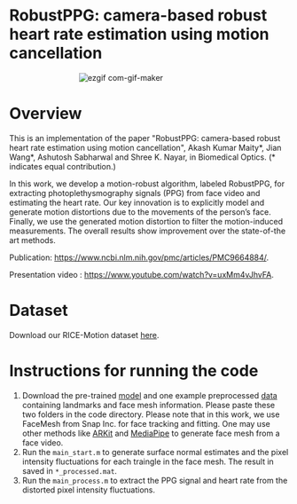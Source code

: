# RobustPPG: camera-based robust heart rate estimation using motion cancellation

&emsp; &emsp; &emsp; &emsp; &emsp; &emsp; &emsp;
![ezgif com-gif-maker](https://user-images.githubusercontent.com/26046462/212691832-5cbe3f94-01e2-4f39-ab35-bdb5767b3359.gif)


# Overview

This is an implementation of the paper "RobustPPG: camera-based robust heart rate estimation using motion cancellation", Akash Kumar Maity*, Jian Wang*, Ashutosh Sabharwal and Shree K. Nayar, in Biomedical Optics. (* indicates equal contribution.)  

In this work, we develop a motion-robust algorithm, labeled RobustPPG, for extracting photoplethysmography signals (PPG) from face video and estimating the heart rate. Our key innovation is to explicitly model and generate motion distortions due to the movements of the person’s face. Finally, we use the generated motion distortion to filter the motion-induced measurements. The overall results show improvement over the state-of-the art methods.

Publication: https://www.ncbi.nlm.nih.gov/pmc/articles/PMC9664884/.


Presentation video : https://www.youtube.com/watch?v=uxMm4vJhvFA.


# Dataset 

Download our RICE-Motion dataset [here](https://rice.box.com/s/yaxfkalx400kzze2jlb02nysv7m5mxbr).

# Instructions for running the code

1. Download the pre-trained [model](https://rice.box.com/s/71okdkjcd3owog49iu62si5yynhh4duy) and one example preprocessed [data](https://rice.app.box.com/folder/188646929228) containing landmarks and face mesh information. Please paste these two folders in the code directory. Please note that in this work, we use FaceMesh from Snap Inc. for face tracking and fitting. One may use other methods like [ARKit](https://developer.apple.com/videos/play/tech-talks/601/) and [MediaPipe](https://google.github.io/mediapipe/solutions/face_mesh.html) to generate face mesh from a face video.
2. Run the `main_start.m` to generate surface normal estimates and the pixel intensity fluctuations for each traingle in the face mesh. The result in saved in `*_processed.mat`. 
3. Run the `main_process.m` to extract the PPG signal and heart rate from the distorted pixel intensity fluctuations.
